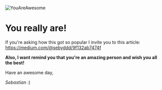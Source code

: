 ![YouAreAwesome](https://dl.dropboxusercontent.com/s/9ztp23i4xqtiakb/yas.png)

You really are!
=============

If you're asking how this got so popular I invite you to this article: https://medium.com/@sebyddd/9f132ab7474f

**Also, I want remind you that you're an amazing person and wish you all the best!**



Have an awesome day,

_Sebastian_ :)